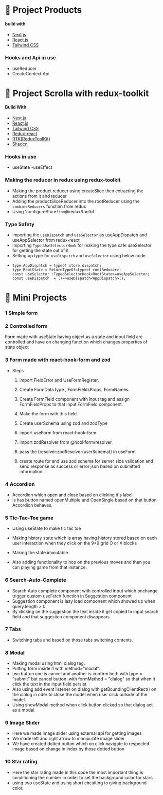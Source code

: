 # 🍬 Project Products

#### build with

- [Next.js](https://nextjs.org)
- [React.js](https://reactjs.org)
- [Tailwind CSS](https://tailwindcss.com)

### Hooks and Api in use

- useReducer
- CreateContext Api

# 🍬 Project Scrolla with redux-toolkit

#### Build With

- [Next.js](https://nextjs.org)
- [React.js](https://reactjs.org)
- [Tailwind CSS](https://tailwindcss.com)
- [Redux-react](https://redux.js.org/)
- [RTK(ReduxToolKit)](https://redux-toolkit.js.org/)
- [Shadcn](https://ui.shadcn.com/)

### Hooks in use

- useState
  -useEffect

### Making the reducer in redux using redux-toolkit

- Making the product reducer using createSlice then extracting the actions from it and reducer
- Adding the productSliceReducer into the rootReducer using the `combineReducers` function from redux
- Using 'configureStore`from`@redux/toolkit`

### Type Safety

- Importing the `useDispatch` and `useSelector` as useAppDispatch and useAppSelector from redux-react
- Importing `TypedUseSelectorHook` for making the type safe useSelector for getting the state out of it.
- Setting up type for `useDispatch` and `useSelector` using below code.
- ```
  type AppDispatch = typeof store.dispatch;
  type RootState = ReturnTypeOf<typeof rootReducer>;
  const useSelector :TypedSelectorHook<RootState>=useAppSelector;
  const useDispatch  = ()=>useDispatch<AppDispatch>();
  ```

# 🍬 Mini Projects

### 1 Simple form

### 2 Controlled form

Form made with useState having object as a state and input field are controlled and have on changing function which changes properties of state object

### 3 Form made with react-hook-form and zod

- Steps

  1. import FieldError and UseFormRegister.

  2. Create FormData type , FormFieldsProps, FormNames.

  3. Create FormField component with input tag and assign FormFieldProps to that input FormField component.
  4. Make the form with this field.
  5. Create userSchema using zod and zodType
  6. import useForm from react-hook-form
  7. import zodResolver from @hookform/resolver
  8. pass the {resolver:zodResolver(userSchema)} in useForm
  9. create route for and use zod schema for server side validation and send response as success or error json based on submitted information.

### 4 Accordion

- Accordion which open and close based on clicking it's label.
- Is has button named openMultiple and OpenSingle based on that button Accordion behaves.

### 5 Tic-Tac-Toe game

- Using useState to make tic tac toe
- Making history state which is array having history stored based on each user interaction when they click on the 9\*9 grid O or X blocks

- Making the state immutable
- Also adding functionality to hop on the previous moves and then you can playing game from that instance.

### 6 Search-Auto-Complete

- Search Auto complete component with controlled input which onchange trigger custom useFetch function in Suggestion component
- Suggestion component is lazy load component which showed up when query.length > 0
- By clicking on the suggestion the text inside it get copied to input search field and that suggestion component disappears

### 7 Tabs

- Switching tabs and based on those tabs switching contents.

### 8 Modal

- Making modal using html dialog tag.
- Putting form inside it with method="modal".
- two button one is cancel and another is confirm both with type = "submit" but cancel button .with formMethod = "dialog" so that when it click the text in the input field persist.
- Also using add event listener on dialog with getBoundingClientRect() on the dialog in oder to close the model when user click outside of the model.
- Using showModal method when click button clicked so that dialog act as a modal.

### 9 Image Slider

- Here we made image slider using external api for getting images
- We made left and right arrow to manipulate image slider
- We have created dotted button which on click navigate to respected image based on change in index by those dotted button

### 10 Star rating

- Here the star rating made in this code the most important thing is conditioning the number in order to set the background color for stars
- using two useState and using short circuiting to giving background color.
